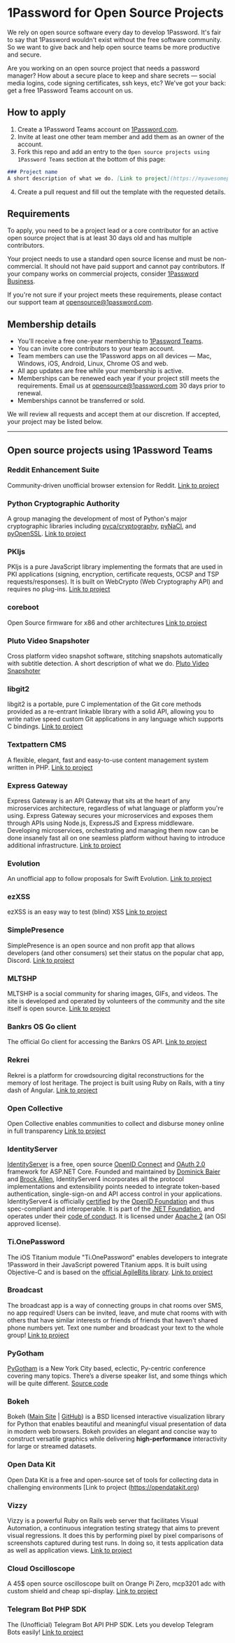 # 1Password for Open Source Projects
We rely on open source software every day to develop 1Password. It's fair to say that 1Password wouldn't exist without the free software community. So we want to give back and help open source teams be more productive and secure.

Are you working on an open source project that needs a password manager? How about a secure place to keep and share secrets — social media logins, code signing certificates, ssh keys, etc? We've got your back: get a free 1Password Teams account on us.


## How to apply
1. Create a 1Password Teams account on [1Password.com](https://1password.com). 
2. Invite at least one other team member and add them as an owner of the account.
3. Fork this repo and add an entry to the `Open source projects using 1Password Teams` section at the bottom of this page:

```markdown
### Project name
A short description of what we do. [Link to project](https://myawesomeproject.org)
```

4. Create a pull request and fill out the template with the requested details.


## Requirements
To apply, you need to be a project lead or a core contributor for an active open source project that is at least 30 days old and has multiple contributors.

Your project needs to use a standard open source license and must be non-commercial. It should not have paid support and cannot pay contributors. If your company works on commercial projects, consider [1Password Business](https://1password.com/business/).

If you're not sure if your project meets these requirements, please contact our support team at opensource@1password.com. 


## Membership details
* You'll receive a free one-year membership to [1Password Teams](https://1password.com/teams).
* You can invite core contributors to your team account.
* Team members can use the 1Password apps on all devices — Mac, Windows, iOS, Android, Linux, Chrome OS and web.
* All app updates are free while your membership is active.
* Memberships can be renewed each year if your project still meets the requirements. Email us at opensource@1password.com 30 days prior to renewal.
* Memberships cannot be transferred or sold. 

We will review all requests and accept them at our discretion. If accepted, your project may be listed below. 

-----

## Open source projects using 1Password Teams

### Reddit Enhancement Suite
Community-driven unofficial browser extension for Reddit. [Link to project](https://redditenhancementsuite.com/)

### Python Cryptographic Authority
A group managing the development of most of Python's major cryptographic libraries including [pyca/cryptography](https://cryptography.io), [pyNaCl](https://github.com/pyca/pynacl), and [pyOpenSSL](https://github.com/pyca/pyopenssl). [Link to project](https://github.com/pyca)

### PKIjs
PKIjs is a pure JavaScript library implementing the formats that are used in PKI applications (signing, encryption, certificate requests, OCSP and TSP requests/responses). It is built on WebCrypto (Web Cryptography API) and requires no plug-ins. [Link to project](https://github.com/PeculiarVentures/PKI.js)

### coreboot
Open Source firmware for x86 and other architectures [Link to project](https://www.coreboot.org)

### Pluto Video Snapshoter
Cross platform video snapshot software, stitching snapshots automatically with subtitle detection. 
A short description of what we do. [Pluto Video Snapshoter](http://pluto.shootsoft.net)

### libgit2
libgit2 is a portable, pure C implementation of the Git core methods
provided as a re-entrant linkable library with a solid API, allowing you
to write native speed custom Git applications in any language which
supports C bindings.  [Link to project](https://libgit2.github.com/)

### Textpattern CMS
A flexible, elegant, fast and easy-to-use content management system written in PHP. [Link to project](https://textpattern.com/)

### Express Gateway
Express Gateway is an API Gateway that sits at the heart of any microservices architecture, regardless of what language or platform you're using. Express Gateway secures your microservices and exposes them through APIs using Node.js, ExpressJS and Express middleware. Developing microservices, orchestrating and managing them now can be done insanely fast all on one seamless platform without having to introduce additional infrastructure. [Link to project](https://express-gateway.io/)

### Evolution
An unofficial app to follow proposals for Swift Evolution. [Link to project](https://github.com/Evolution-App/iOS)

### ezXSS
ezXSS is an easy way to test (blind) XSS [Link to project](https://github.com/ssl/ezXSS)

### SimplePresence
SimplePresence is an open source and non profit app that allows developers (and other consumers) set their status on the popular chat app, Discord. [Link to project](https://github.com/justjs/simplepresence)

### MLTSHP
MLTSHP is a social community for sharing images, GIFs, and videos. The site is developed and operated by volunteers of the community and the site itself is open source. [Link to project](https://github.com/mltshp/mltshp)

### Bankrs OS Go client
The official Go client for accessing the Bankrs OS API. [Link to project](https://github.com/bankrs/bosgo)

### Rekrei
Rekrei is a platform for crowdsourcing digital reconstructions for the memory of lost heritage. The project is built using Ruby on Rails, with a tiny dash of Angular. [Link to project](https://rekrei.org)

### Open Collective
Open Collective enables communities to collect and disburse money online in full transparency [Link to project](https://github.com/opencollective/opencollective)

### IdentityServer

[IdentityServer](https://github.com/IdentityServer/IdentityServer4) is a free, open source [OpenID Connect](http://openid.net/connect/) and [OAuth 2.0](https://tools.ietf.org/html/rfc6749) framework for ASP.NET Core.
Founded and maintained by [Dominick Baier](https://twitter.com/leastprivilege) and [Brock Allen](https://twitter.com/brocklallen), IdentityServer4 incorporates all the protocol implementations and extensibility points needed to integrate token-based authentication, single-sign-on and API access control in your applications.
IdentityServer4 is officially [certified](https://openid.net/certification/) by the [OpenID Foundation](https://openid.net) and thus spec-compliant and interoperable.
It is part of the [.NET Foundation](https://www.dotnetfoundation.org/), and operates under their [code of conduct](https://www.dotnetfoundation.org/code-of-conduct). It is licensed under [Apache 2](https://opensource.org/licenses/Apache-2.0) (an OSI approved license).

### Ti.OnePassword
The iOS Titanium module "Ti.OnePassword" enables developers to integrate 1Password in their JavaScript powered
Titanium apps. It is built using Objective-C and is based on the [official AgileBits library](https://github.com/AgileBits/onepassword-app-extension). [Link to project](https://github.com/hansemannn/ti.onepassword)

### Broadcast
The broadcast app is a way of connecting groups in chat rooms over SMS, no app required! Users can be invited, leave, and mute chat rooms with with others that have similar interests or friends of friends that haven't shared phone numbers yet. Text one number and broadcast your text to the whole group!  [Link to project](https://github.com/rkk09c/Broadcast)

### PyGotham
[PyGotham](https://pygotham.org) is a New York City based, eclectic, Py-centric conference covering many topics. There’s a diverse speaker list, and some things which will be quite different. [Source code](https://gitlab.com/pygotham/)

### Bokeh
Bokeh ([Main Site](https://bokeh.pydata.org/en/latest/index.html) | 
[GitHub](https://github.com/bokeh/bokeh)) is a BSD licensed interactive 
visualization library for Python that enables beautiful and meaningful visual 
presentation of data in modern web browsers. Bokeh provides an elegant and concise 
way to construct versatile graphics while delivering **high-performance** 
interactivity for large or streamed datasets.

### Open Data Kit
Open Data Kit is a free and open-source set of tools for collecting data in challenging environments [Link to project (https://opendatakit.org)

### Vizzy

Vizzy is a powerful Ruby on Rails web server that facilitates Visual Automation, a continuous integration testing strategy that aims to prevent visual regressions. It does this by performing pixel by pixel comparisons of screenshots captured during test runs. In doing so, it tests application data as well as application views. [Link to project](https://github.com/Workday/vizzy)

### Cloud Oscilloscope 

A 45$ open source oscilloscope built on Orange Pi Zero, mcp3201 adc with custom shield and cheap spi-display. [Link to project](https://hackaday.io/project/90259-cloud-oscilloscope)

### Telegram Bot PHP SDK

The (Unofficial) Telegram Bot API PHP SDK. Lets you develop Telegram Bots easily! [Link to project](https://github.com/irazasyed/telegram-bot-sdk)
